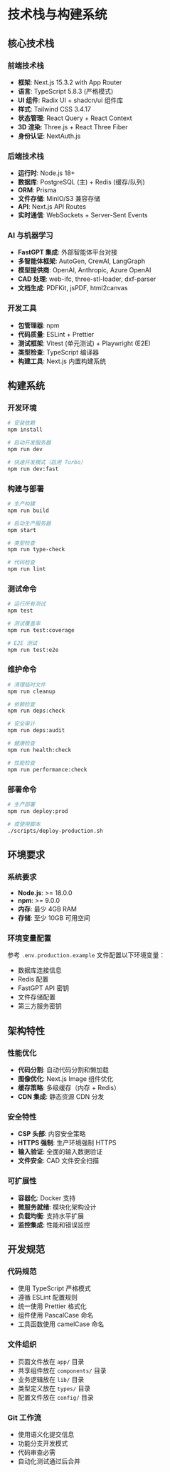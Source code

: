 # 技术栈与构建系统

## 核心技术栈

### 前端技术栈
- **框架**: Next.js 15.3.2 with App Router
- **语言**: TypeScript 5.8.3 (严格模式)
- **UI 组件**: Radix UI + shadcn/ui 组件库
- **样式**: Tailwind CSS 3.4.17
- **状态管理**: React Query + React Context
- **3D 渲染**: Three.js + React Three Fiber
- **身份认证**: NextAuth.js

### 后端技术栈
- **运行时**: Node.js 18+
- **数据库**: PostgreSQL (主) + Redis (缓存/队列)
- **ORM**: Prisma
- **文件存储**: MinIO/S3 兼容存储
- **API**: Next.js API Routes
- **实时通信**: WebSockets + Server-Sent Events

### AI 与机器学习
- **FastGPT 集成**: 外部智能体平台对接
- **多智能体框架**: AutoGen, CrewAI, LangGraph
- **模型提供商**: OpenAI, Anthropic, Azure OpenAI
- **CAD 处理**: web-ifc, three-stl-loader, dxf-parser
- **文档生成**: PDFKit, jsPDF, html2canvas

### 开发工具
- **包管理器**: npm
- **代码质量**: ESLint + Prettier
- **测试框架**: Vitest (单元测试) + Playwright (E2E)
- **类型检查**: TypeScript 编译器
- **构建工具**: Next.js 内置构建系统

## 构建系统

### 开发环境
```bash
# 安装依赖
npm install

# 启动开发服务器
npm run dev

# 快速开发模式（启用 Turbo）
npm run dev:fast
```

### 构建与部署
```bash
# 生产构建
npm run build

# 启动生产服务器
npm start

# 类型检查
npm run type-check

# 代码检查
npm run lint
```

### 测试命令
```bash
# 运行所有测试
npm test

# 测试覆盖率
npm run test:coverage

# E2E 测试
npm run test:e2e
```

### 维护命令
```bash
# 清理临时文件
npm run cleanup

# 依赖检查
npm run deps:check

# 安全审计
npm run deps:audit

# 健康检查
npm run health:check

# 性能检查
npm run performance:check
```

### 部署命令
```bash
# 生产部署
npm run deploy:prod

# 或使用脚本
./scripts/deploy-production.sh
```

## 环境要求

### 系统要求
- **Node.js**: >= 18.0.0
- **npm**: >= 9.0.0
- **内存**: 最少 4GB RAM
- **存储**: 至少 10GB 可用空间

### 环境变量配置
参考 `.env.production.example` 文件配置以下环境变量：
- 数据库连接信息
- Redis 配置
- FastGPT API 密钥
- 文件存储配置
- 第三方服务密钥

## 架构特性

### 性能优化
- **代码分割**: 自动代码分割和懒加载
- **图像优化**: Next.js Image 组件优化
- **缓存策略**: 多级缓存（内存 + Redis）
- **CDN 集成**: 静态资源 CDN 分发

### 安全特性
- **CSP 头部**: 内容安全策略
- **HTTPS 强制**: 生产环境强制 HTTPS
- **输入验证**: 全面的输入数据验证
- **文件安全**: CAD 文件安全扫描

### 可扩展性
- **容器化**: Docker 支持
- **微服务就绪**: 模块化架构设计
- **负载均衡**: 支持水平扩展
- **监控集成**: 性能和错误监控

## 开发规范

### 代码规范
- 使用 TypeScript 严格模式
- 遵循 ESLint 配置规则
- 统一使用 Prettier 格式化
- 组件使用 PascalCase 命名
- 工具函数使用 camelCase 命名

### 文件组织
- 页面文件放在 `app/` 目录
- 共享组件放在 `components/` 目录
- 业务逻辑放在 `lib/` 目录
- 类型定义放在 `types/` 目录
- 配置文件放在 `config/` 目录

### Git 工作流
- 使用语义化提交信息
- 功能分支开发模式
- 代码审查必需
- 自动化测试通过后合并